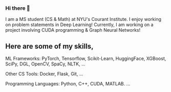 ### Hi there 👋

I am a MS student (CS & Math) at NYU's Courant Institute. I enjoy working on problem statements in Deep Learning! Currently, I am working on a project involving CUDA programming & Graph Neural Networks!

## Here are some of my skills,

ML Frameworks: PyTorch, Tensorflow, Scikit-Learn, HuggingFace, XGBoost, SciPy, DGL, OpenCV, SpaCy, NLTK, ...

Other CS Tools: Docker, Flask, Git, ...

Programming Languages: Python, C++, CUDA, MATLAB.
...



<!--
**pradyGn/PradyGn** is a ✨ _special_ ✨ repository because its `README.md` (this file) appears on your GitHub profile.

Here are some ideas to get you started:

- 🔭 I’m currently working on ...
- 🌱 I’m currently learning ...
- 👯 I’m looking to collaborate on ...
- 🤔 I’m looking for help with ...
- 💬 Ask me about ...
- 📫 How to reach me: ...
- 😄 Pronouns: ...
- ⚡ Fun fact: ...
-->
